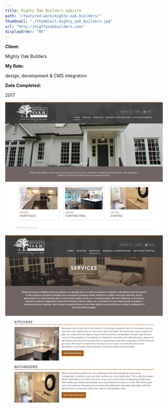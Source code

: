 ```yaml
---
title: Mighty Oak Builders website
path: "/featured-work/mighty-oak-builders/"
thumbnail: "./thumbnail-mighty_oak_builders.jpg"
url: "http://mightyoakbuilders.com/"
displayOrder: "05"
---
```

**Client:**

Mighty Oak Builders

**My Role:**

design, development & CMS integration

**Date Completed:**

2017

![Mighty Oak Builders website](./mighty-oak-builders-1.jpg)
![Mighty Oak Builders website](./mighty-oak-builders-2.jpg)